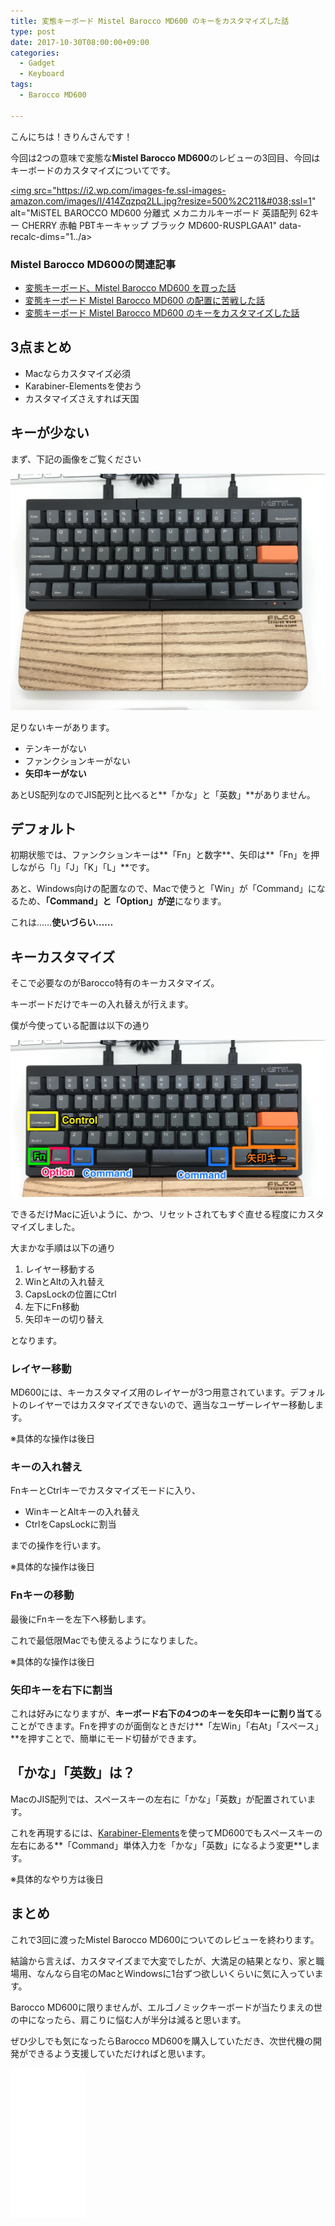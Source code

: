 ```yaml
---
title: 変態キーボード Mistel Barocco MD600 のキーをカスタマイズした話
type: post
date: 2017-10-30T08:00:00+09:00
categories:
  - Gadget
  - Keyboard
tags:
  - Barocco MD600

---
```

こんにちは！きりんさんです！

今回は2つの意味で変態な**Mistel Barocco MD600**のレビューの3回目、今回はキーボードのカスタマイズについてです。

<a title="MiSTEL BAROCCO MD600 分離式 メカニカルキーボード 英語配列 62キー CHERRY 赤軸 PBTキーキャップ ブラック MD600-RUSPLGAA1" href="https://www.amazon.co.jp/MiSTEL-BAROCCO-%E3%83%A1%E3%82%AB%E3%83%8B%E3%82%AB%E3%83%AB%E3%82%AD%E3%83%BC%E3%83%9C%E3%83%BC%E3%83%89-PBT%E3%82%AD%E3%83%BC%E3%82%AD%E3%83%A3%E3%83%83%E3%83%97-MD600-RUSPLGA../B01KN6VEYG?psc=1&SubscriptionId=AKIAJWADTYE3PKY27KHQ&tag=musikirin07-22&linkCode=xm2&camp=2025&creative=165953&creativeASIN=B01KN6VEYG" target="_blank" rel="noopener"><img src="https://i2.wp.com/images-fe.ssl-images-amazon.com/images/I/414Zqzpq2LL.jpg?resize=500%2C211&#038;ssl=1" alt="MiSTEL BAROCCO MD600 分離式 メカニカルキーボード 英語配列 62キー CHERRY 赤軸 PBTキーキャップ ブラック MD600-RUSPLGAA1" data-recalc-dims="1../a>

### Mistel Barocco MD600の関連記事

  * [変態キーボード、Mistel Barocco MD600 を買った話][1]
  * [変態キーボード Mistel Barocco MD600 の配置に苦戦した話][2]
  * [変態キーボード Mistel Barocco MD600 のキーをカスタマイズした話][3]

## 3点まとめ

  * Macならカスタマイズ必須
  * Karabiner-Elementsを使おう
  * カスタマイズさえすれば天国

<!--more-->

## キーが少ない

まず、下記の画像をご覧ください

![画像](../Image-2017-10-10-18-15.jpeg)

足りないキーがあります。

  * テンキーがない
  * ファンクションキーがない
  * **矢印キーがない**

あとUS配列なのでJIS配列と比べると**「かな」と「英数」**がありません。

## デフォルト

初期状態では、ファンクションキーは**「Fn」と数字**、矢印は**「Fn」を押しながら「I」「J」「K」「L」**です。

あと、Windows向けの配置なので、Macで使うと「Win」が「Command」になるため、**「Command」と「Option」が逆**になります。

これは……**使いづらい……**

## キーカスタマイズ

そこで必要なのがBarocco特有のキーカスタマイズ。

キーボードだけでキーの入れ替えが行えます。

僕が今使っている配置は以下の通り

![画像](../Image-2017-10-10-18-33.jpeg)

できるだけMacに近いように、かつ、リセットされてもすぐ直せる程度にカスタマイズしました。

大まかな手順は以下の通り

  1. レイヤー移動する
  2. WinとAltの入れ替え
  3. CapsLockの位置にCtrl
  4. 左下にFn移動
  5. 矢印キーの切り替え

となります。

### レイヤー移動

MD600には、キーカスタマイズ用のレイヤーが3つ用意されています。デフォルトのレイヤーではカスタマイズできないので、適当なユーザーレイヤー移動します。

※具体的な操作は後日

### キーの入れ替え

FnキーとCtrlキーでカスタマイズモードに入り、

  * WinキーとAltキーの入れ替え
  * CtrlをCapsLockに割当

までの操作を行います。

※具体的な操作は後日

### Fnキーの移動

最後にFnキーを左下へ移動します。

これで最低限Macでも使えるようになりました。

※具体的な操作は後日

### 矢印キーを右下に割当

これは好みになりますが、**キーボード右下の4つのキーを矢印キーに割り当て**ることができます。Fnを押すのが面倒なときだけ**「左Win」「右At」「スペース」**を押すことで、簡単にモード切替ができます。

## 「かな」「英数」は？

MacのJIS配列では、スペースキーの左右に「かな」「英数」が配置されています。

これを再現するには、[Karabiner-Elements][4]を使ってMD600でもスペースキーの左右にある**「Command」単体入力を「かな」「英数」になるよう変更**します。

※具体的なやり方は後日

## まとめ

これで3回に渡ったMistel Barocco MD600についてのレビューを終わります。

結論から言えば、カスタマイズまで大変でしたが、大満足の結果となり、家と職場用、なんなら自宅のMacとWindowsに1台ずつ欲しいくらいに気に入っています。

Barocco MD600に限りませんが、エルゴノミックキーボードが当たりまえの世の中になったら、肩こりに悩む人が半分は減ると思います。

ぜひ少しでも気になったらBarocco MD600を購入していただき、次世代機の開発ができるよう支援していただければと思います。

<iframe style="width:120px;height:240px;" marginwidth="0" marginheight="0" scrolling="no" frameborder="0" src="//rcm-fe.amazon-adsystem.com/e/cm?lt1=_blank&bc1=000000&IS2=1&bg1=FFFFFF&fc1=000000&lc1=0000FF&t=musikirin07-22&language=ja_JP&o=9&p=8&l=as4&m=amazon&f=ifr&ref=as_ss_li_til&asins=B01KN6LBDU&linkId=9dfd4e3cb161e63f214b5fb80273077f"></iframe>

 [1]: http://musikirin.com/archives/2017/10/03/mistel-barocco-md600
 [2]: http://musikirin.com/archives/2017/10/07/mistel-barocco-md600-2
 [3]: http://musikirin.com/archives/2017/10/30/mistel-barocco-md600-3
 [4]: https://pqrs.org/osx/karabiner/